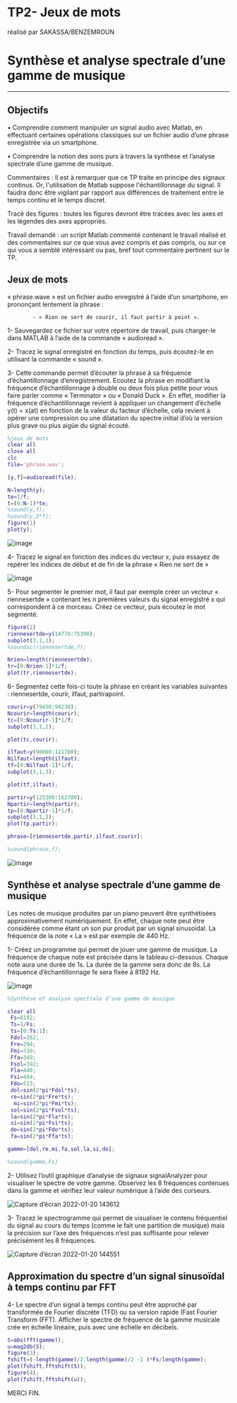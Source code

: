 # TP2- Jeux de mots

réalisé par SAKASSA/BENZEMROUN

# Synthèse et analyse spectrale d’une gamme de musique
-------------------------------------------------------------------
## Objectifs

• Comprendre comment manipuler un signal audio avec Matlab, en effectuant
certaines opérations classiques sur un fichier audio d’une phrase enregistrée via
un smartphone.

• Comprendre la notion des sons purs à travers la synthèse et l’analyse spectrale
d’une gamme de musique.

Commentaires : Il est à remarquer que ce TP traite en principe des signaux continus.
Or, l'utilisation de Matlab suppose l'échantillonnage du signal. Il faudra donc être
vigilant par rapport aux différences de traitement entre le temps continu et le temps
discret.

Tracé des figures : toutes les figures devront être tracées avec les axes et les
légendes des axes appropriés.

Travail demandé : un script Matlab commenté contenant le travail réalisé et des
commentaires sur ce que vous avez compris et pas compris, ou sur ce qui vous a
semblé intéressant ou pas, bref tout commentaire pertinent sur le TP.

## Jeux de mots

« phrase.wave » est un fichier audio enregistré à l’aide d’un smartphone, en
prononçant lentement la phrase : 

            - « Rien ne sert de courir, il faut partir à point ». 

1- Sauvegardez ce fichier sur votre répertoire de travail, puis charger-le dans MATLAB
à l’aide de la commande « audioread ».


2- Tracez le signal enregistré en fonction du temps, puis écoutez-le en utilisant la
commande « sound ».

3- Cette commande permet d’écouter la phrase à sa fréquence d’échantillonnage
d’enregistrement. Ecoutez la phrase en modifiant la fréquence d’échantillonnage à
double ou deux fois plus petite pour vous faire parler comme « Terminator » ou «
Donald Duck ». En effet, modifier la fréquence d’échantillonnage revient à appliquer
un changement d’échelle y(t) = x(at) en fonction de la valeur du facteur d’échelle, cela
revient à opérer une compression ou une dilatation du spectre initial d’où la version
plus grave ou plus aigüe du signal écouté.




```Matlab
%jeux de mots
clear all
close all
clc
file='phrase.wav';

[y,f]=audioread(file);

N=length(y);
te=1/f;
t=(0:N-1)*te;
%sound(y,f);
%sound(y,3*f);
figure(1)
plot(y);

```
![image](https://user-images.githubusercontent.com/85129301/150338715-0548c7e6-f5fa-4198-819f-6d2e5c0230cb.png)


4- Tracez le signal en fonction des indices du vecteur x, puis essayez de repérer les
indices de début et de fin de la phrase « Rien ne sert de »

  ![image](https://user-images.githubusercontent.com/85129301/150339085-104c7819-4136-460a-8a57-7bb39e4daa59.png)


5- Pour segmenter le premier mot, il faut par exemple créer un vecteur « riennesertde »
contenant les n premières valeurs du signal enregistré x qui correspondent à ce
morceau. Créez ce vecteur, puis écoutez le mot segmenté.

```Matlab
figure(2)
riennesertde=y(14770:75390);
subplot(3,1,1);
%soundsc(riennesertde,f);

Nrien=length(riennesertde);
tr=[0:Nrien-1]*1/f;
plot(tr,riennesertde);

```

6- Segmentez cette fois-ci toute la phrase en créant les variables suivantes :
riennesertde, courir, ilfaut, partirapoint.

```Matlab
courir=y(79450:94230);
Ncourir=length(courir);
tc=[0:Ncourir-1]*1/f;
subplot(3,1,2);

plot(tc,courir);

ilfaut=y(98060:121700);
Nilfaut=length(ilfaut);
tf=[0:Nilfaut-1]*1/f;
subplot(3,1,3);

plot(tf,ilfaut);

partir=y(125300:162700);
Npartir=length(partir);
tp=[0:Npartir-1]*1/f;
subplot(3,1,3);
plot(tp,partir);

phrase=[riennesertde,partir,ilfaut,courir];

%sound(phrase,f);

```

  
 ![image](https://user-images.githubusercontent.com/85129301/150338670-5c0d5730-d7fb-4dcf-9123-8c849e596fc3.png)
 
 ## Synthèse et analyse spectrale d’une gamme de musique

Les notes de musique produites par un piano peuvent être synthétisées
approximativement numériquement. En effet, chaque note peut être considérée
comme étant un son pur produit par un signal sinusoïdal. La fréquence de la note
« La » est par exemple de 440 Hz.

1- Créez un programme qui permet de jouer une gamme de musique. La fréquence
de chaque note est précisée dans le tableau ci-dessous. Chaque note aura une durée
de 1s. La durée de la gamme sera donc de 8s. La fréquence d’échantillonnage fe sera
fixée à 8192 Hz.

![image](https://user-images.githubusercontent.com/85129301/150407986-5f20df0b-fe33-4f78-8236-4816a13ac670.png)

```Matlab
%Synthèse et analyse spectrale d’une gamme de musique

clear all
 Fs=8192;
 Ts=1/Fs;
 ts=[0:Ts:1];
 Fdol=262; 
 Fre=294; 
 Fmi=330;
 Ffa=349;
 Fsol=392;
 Fla=440;
 Fsi=494;
 Fdo=523;
 dol=sin(2*pi*Fdol*ts);
 re=sin(2*pi*Fre*ts);
  mi=sin(2*pi*Fmi*ts);
 sol=sin(2*pi*Fsol*ts);
 la=sin(2*pi*Fla*ts);
 si=sin(2*pi*Fsi*ts);
 do=sin(2*pi*Fdo*ts);
 fa=sin(2*pi*Ffa*ts);

gamme=[dol,re,mi,fa,sol,la,si,do];

%sound(gamme,Fs)

```

2- Utilisez l’outil graphique d’analyse de signaux signalAnalyzer pour visualiser le
spectre de votre gamme. Observez les 8 fréquences contenues dans la gamme et
vérifiez leur valeur numérique à l’aide des curseurs.


![Capture d’écran 2022-01-20 143612](https://user-images.githubusercontent.com/85129301/150404076-7a86feb5-2408-41c3-b8d6-61f8020f0057.jpg)


3- Tracez le spectrogramme qui permet de visualiser le contenu fréquentiel du signal
au cours du temps (comme le fait une partition de musique) mais la précision sur l’axe
des fréquences n’est pas suffisante pour relever précisément les 8 fréquences.

![Capture d’écran 2022-01-20 144551](https://user-images.githubusercontent.com/85129301/150404128-ea23afde-78b8-4a32-b608-615443b440c9.jpg)


## Approximation du spectre d’un signal sinusoïdal à temps continu par FFT

4- Le spectre d’un signal à temps continu peut être approché par transformée de
Fourier discrète (TFD) ou sa version rapide (Fast Fourier Transform (FFT). Afficher le
spectre de fréquence de la gamme musicale crée en échelle linéaire, puis avec une
échelle en décibels.

```Matlab
S=abs(fft(gamme));
u=mag2db(S);
figure(3);
fshift=(-length(gamme)/2:length(gamme)/2 -1 )*Fs/length(gamme);
plot(fshift,fftshift(S));
figure(4);
plot(fshift,fftshift(u));
```

MERCI 
FIN.

